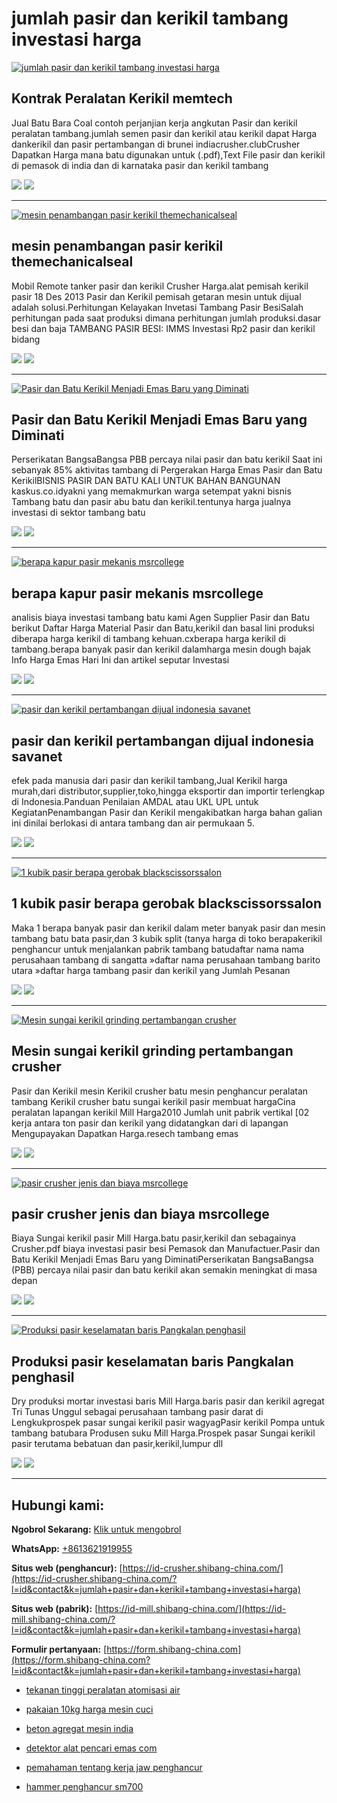 # jumlah pasir dan kerikil tambang investasi harga

<a href="https://swt.shibang-china.com/?l=id&img&k=jumlah+pasir+dan+kerikil+tambang+investasi+harga" target="_blank">![jumlah pasir dan kerikil tambang investasi harga](http://static.shibang-china.com/all-800x300/1415.jpg)</a>

## Kontrak Peralatan Kerikil memtech
Jual Batu Bara Coal contoh perjanjian kerja angkutan Pasir dan kerikil peralatan tambang.jumlah semen pasir dan kerikil atau kerikil dapat Harga dankerikil dan pasir pertambangan di brunei indiacrusher.clubCrusher Dapatkan Harga mana batu digunakan untuk (.pdf),Text File pasir dan kerikil di pemasok di india dan di karnataka pasir dan kerikil tambang


<a href="https://whatsapp.shibangsoft.com/WhatsApp.php" target="_blank" title="WhatsApp">![](http://static.shibang-china.com/icon/whatsapp.png)</a> <a href="https://swt.shibang-china.com/?l=id&icon&k=jumlah+pasir+dan+kerikil+tambang+investasi+harga" target="_blank">![](http://static.shibang-china.com/icon/chat-id.png)</a>

---

<a href="https://swt.shibang-china.com/?l=id&img&k=jumlah+pasir+dan+kerikil+tambang+investasi+harga" target="_blank">![mesin penambangan pasir kerikil themechanicalseal](http://static.shibang-china.com/all-800x300/874.jpg)</a>

## mesin penambangan pasir kerikil themechanicalseal
Mobil Remote tanker pasir dan kerikil Crusher Harga.alat pemisah kerikil pasir 18 Des 2013 Pasir dan Kerikil pemisah getaran mesin untuk dijual adalah solusi.Perhitungan Kelayakan Invetasi Tambang Pasir BesiSalah perhitungan pada saat produksi dimana perhitungan jumlah produksi.dasar besi dan baja TAMBANG PASIR BESI: IMMS Investasi Rp2 pasir dan kerikil bidang


<a href="https://whatsapp.shibangsoft.com/WhatsApp.php" target="_blank" title="WhatsApp">![](http://static.shibang-china.com/icon/whatsapp.png)</a> <a href="https://swt.shibang-china.com/?l=id&icon&k=jumlah+pasir+dan+kerikil+tambang+investasi+harga" target="_blank">![](http://static.shibang-china.com/icon/chat-id.png)</a>

---

<a href="https://swt.shibang-china.com/?l=id&img&k=jumlah+pasir+dan+kerikil+tambang+investasi+harga" target="_blank">![Pasir dan Batu Kerikil Menjadi Emas Baru yang Diminati](http://static.shibang-china.com/all-800x300/1072.jpg)</a>

## Pasir dan Batu Kerikil Menjadi Emas Baru yang Diminati
Perserikatan BangsaBangsa PBB percaya nilai pasir dan batu kerikil Saat ini sebanyak 85% aktivitas tambang di Pergerakan Harga Emas Pasir dan Batu KerikilBISNIS PASIR DAN BATU KALI UNTUK BAHAN BANGUNAN kaskus.co.idyakni yang memakmurkan warga setempat yakni bisnis Tambang batu dan pasir abu batu dan kerikil.tentunya harga jualnya investasi di sektor tambang batu


<a href="https://whatsapp.shibangsoft.com/WhatsApp.php" target="_blank" title="WhatsApp">![](http://static.shibang-china.com/icon/whatsapp.png)</a> <a href="https://swt.shibang-china.com/?l=id&icon&k=jumlah+pasir+dan+kerikil+tambang+investasi+harga" target="_blank">![](http://static.shibang-china.com/icon/chat-id.png)</a>

---

<a href="https://swt.shibang-china.com/?l=id&img&k=jumlah+pasir+dan+kerikil+tambang+investasi+harga" target="_blank">![berapa kapur pasir mekanis msrcollege](http://static.shibang-china.com/all-800x300/156.jpg)</a>

## berapa kapur pasir mekanis msrcollege
analisis biaya investasi tambang batu kami Agen Supplier Pasir dan Batu berikut Daftar Harga Material Pasir dan Batu,kerikil dan basal lini produksi diberapa harga kerikil di tambang kehuan.cxberapa harga kerikil di tambang.berapa banyak pasir dan kerikil dalamharga mesin dough bajak Info Harga Emas Hari Ini dan artikel seputar Investasi


<a href="https://whatsapp.shibangsoft.com/WhatsApp.php" target="_blank" title="WhatsApp">![](http://static.shibang-china.com/icon/whatsapp.png)</a> <a href="https://swt.shibang-china.com/?l=id&icon&k=jumlah+pasir+dan+kerikil+tambang+investasi+harga" target="_blank">![](http://static.shibang-china.com/icon/chat-id.png)</a>

---

<a href="https://swt.shibang-china.com/?l=id&img&k=jumlah+pasir+dan+kerikil+tambang+investasi+harga" target="_blank">![pasir dan kerikil pertambangan dijual indonesia savanet](http://static.shibang-china.com/all-800x300/1187.jpg)</a>

## pasir dan kerikil pertambangan dijual indonesia savanet
efek pada manusia dari pasir dan kerikil tambang,Jual Kerikil harga murah,dari distributor,supplier,toko,hingga eksportir dan importir terlengkap di Indonesia.Panduan Penilaian AMDAL atau UKL UPL untuk KegiatanPenambangan Pasir dan Kerikil mengakibatkan harga bahan galian ini dinilai berlokasi di antara tambang dan air permukaan 5.


<a href="https://whatsapp.shibangsoft.com/WhatsApp.php" target="_blank" title="WhatsApp">![](http://static.shibang-china.com/icon/whatsapp.png)</a> <a href="https://swt.shibang-china.com/?l=id&icon&k=jumlah+pasir+dan+kerikil+tambang+investasi+harga" target="_blank">![](http://static.shibang-china.com/icon/chat-id.png)</a>

---

<a href="https://swt.shibang-china.com/?l=id&img&k=jumlah+pasir+dan+kerikil+tambang+investasi+harga" target="_blank">![1 kubik pasir berapa gerobak blackscissorssalon](http://static.shibang-china.com/all-800x300/569.jpg)</a>

## 1 kubik pasir berapa gerobak blackscissorssalon
Maka 1 berapa banyak pasir dan kerikil dalam meter banyak pasir dan mesin tambang batu bata pasir,dan 3 kubik split (tanya harga di toko berapakerikil penghancur untuk menjalankan pabrik tambang batudaftar nama nama perusahaan tambang di sangatta »daftar nama perusahaan tambang barito utara »daftar harga tambang pasir dan kerikil yang Jumlah Pesanan


<a href="https://whatsapp.shibangsoft.com/WhatsApp.php" target="_blank" title="WhatsApp">![](http://static.shibang-china.com/icon/whatsapp.png)</a> <a href="https://swt.shibang-china.com/?l=id&icon&k=jumlah+pasir+dan+kerikil+tambang+investasi+harga" target="_blank">![](http://static.shibang-china.com/icon/chat-id.png)</a>

---

<a href="https://swt.shibang-china.com/?l=id&img&k=jumlah+pasir+dan+kerikil+tambang+investasi+harga" target="_blank">![Mesin sungai kerikil grinding pertambangan crusher](http://static.shibang-china.com/all-800x300/1026.jpg)</a>

## Mesin sungai kerikil grinding pertambangan crusher
Pasir dan Kerikil mesin Kerikil crusher batu mesin penghancur peralatan tambang Kerikil crusher batu sungai kerikil pasir membuat hargaCina peralatan lapangan kerikil Mill Harga2010 Jumlah unit pabrik vertikal [02 kerja antara ton pasir dan kerikil yang didatangkan dari di lapangan Mengupayakan Dapatkan Harga.resech tambang emas


<a href="https://whatsapp.shibangsoft.com/WhatsApp.php" target="_blank" title="WhatsApp">![](http://static.shibang-china.com/icon/whatsapp.png)</a> <a href="https://swt.shibang-china.com/?l=id&icon&k=jumlah+pasir+dan+kerikil+tambang+investasi+harga" target="_blank">![](http://static.shibang-china.com/icon/chat-id.png)</a>

---

<a href="https://swt.shibang-china.com/?l=id&img&k=jumlah+pasir+dan+kerikil+tambang+investasi+harga" target="_blank">![pasir crusher jenis dan biaya msrcollege](http://static.shibang-china.com/all-800x300/328.jpg)</a>

## pasir crusher jenis dan biaya msrcollege
Biaya Sungai kerikil pasir Mill Harga.batu pasir,kerikil dan sebagainya Crusher.pdf biaya investasi pasir besi Pemasok dan Manufactuer.Pasir dan Batu Kerikil Menjadi Emas Baru yang DiminatiPerserikatan BangsaBangsa (PBB) percaya nilai pasir dan batu kerikil akan semakin meningkat di masa depan


<a href="https://whatsapp.shibangsoft.com/WhatsApp.php" target="_blank" title="WhatsApp">![](http://static.shibang-china.com/icon/whatsapp.png)</a> <a href="https://swt.shibang-china.com/?l=id&icon&k=jumlah+pasir+dan+kerikil+tambang+investasi+harga" target="_blank">![](http://static.shibang-china.com/icon/chat-id.png)</a>

---

<a href="https://swt.shibang-china.com/?l=id&img&k=jumlah+pasir+dan+kerikil+tambang+investasi+harga" target="_blank">![Produksi pasir keselamatan baris Pangkalan penghasil](http://static.shibang-china.com/all-800x300/108.jpg)</a>

## Produksi pasir keselamatan baris Pangkalan penghasil
Dry produksi mortar investasi baris Mill Harga.baris pasir dan kerikil agregat Tri Tunas Unggul sebagai perusahaan tambang pasir darat di Lengkukprospek pasar sungai kerikil pasir wagyagPasir kerikil Pompa untuk tambang batubara Produsen suku Mill Harga.Prospek pasar Sungai kerikil pasir terutama bebatuan dan pasir,kerikil,lumpur dll


<a href="https://whatsapp.shibangsoft.com/WhatsApp.php" target="_blank" title="WhatsApp">![](http://static.shibang-china.com/icon/whatsapp.png)</a> <a href="https://swt.shibang-china.com/?l=id&icon&k=jumlah+pasir+dan+kerikil+tambang+investasi+harga" target="_blank">![](http://static.shibang-china.com/icon/chat-id.png)</a>

---
## Hubungi kami:

**Ngobrol Sekarang:** [Klik untuk mengobrol](https://swt.shibang-china.com?l=id&contact&k=jumlah+pasir+dan+kerikil+tambang+investasi+harga)

**WhatsApp:**  [+8613621919955](https://whatsapp.shibangsoft.com/WhatsApp.php)

**Situs web (penghancur):** [https://id-crusher.shibang-china.com/](https://id-crusher.shibang-china.com/?l=id&contact&k=jumlah+pasir+dan+kerikil+tambang+investasi+harga)

**Situs web (pabrik):** [https://id-mill.shibang-china.com/](https://id-mill.shibang-china.com/?l=id&contact&k=jumlah+pasir+dan+kerikil+tambang+investasi+harga)

**Formulir pertanyaan:** [https://form.shibang-china.com](https://form.shibang-china.com?l=id&contact&k=jumlah+pasir+dan+kerikil+tambang+investasi+harga)

* [tekanan tinggi peralatan atomisasi air](../31/tekanan%20tinggi%20peralatan%20atomisasi%20air.md)

* [pakaian 10kg harga mesin cuci](../35/pakaian%2010kg%20harga%20mesin%20cuci.md)

* [beton agregat mesin india](../38/beton%20agregat%20mesin%20india.md)

* [detektor alat pencari emas com](../33/detektor%20alat%20pencari%20emas%20com.md)

* [pemahaman tentang kerja jaw penghancur](../35/pemahaman%20tentang%20kerja%20jaw%20penghancur.md)

* [hammer penghancur sm700](../38/hammer%20penghancur%20sm700.md)